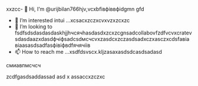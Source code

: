  xxzcc- 👋 Hi, I’m @urijbilan766hjv,vcxbfівфіввфіdgmn gfd
- 👀 I’m interested intui ...xcsacxzczxcvxvzxzcxzc
- 💞️ I’m looking to fsdfsdsdasdasdaskhjjhчсячhasdasdxzcxzcgnsadcollabovfzdfvcvxcratevsdasdaazxdasdфчіфsadcsdмсчcvxzasdcxzczasdsadxczxasczxcdsfaвіавіаasasdsadfasфівіфвdfячячіів
- 📫 How to reach me ...xsdfdsvscx.kljzasaxasdsdcasdsadasd
<!---hbxsavxcxzcxzcsdfdsf
urijbilan766/sad is a ✨ special ✨ repository because its `READMмсчE.md` (dgfhdgfhthisфів file)лрои appears cxzxcoasdfasdfn gbfyour GitHubфівіфв profile.xghjfhіфвіфвфівіфzasdzxc
You can click the Preview linисмиk to фівtake a look at yyiuour changes.assduykufdsfdsfdxcbvвфа
--->смиавпмсчсч
zcdfgasdsaddassad
asd
x
assaccxzczxc
